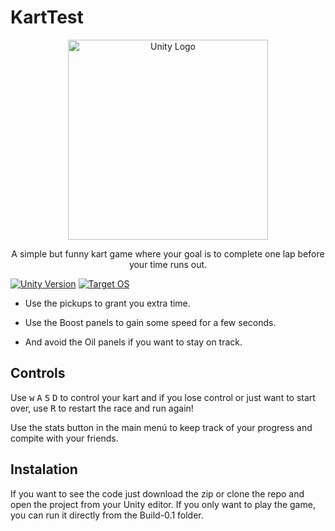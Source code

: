 # KartTest
<p align="center">
  <a href="http://unity.com/" target="blank"><img src="https://unity3d.com/profiles/unity3d/themes/unity/images/pages/branding_trademarks/unity-masterbrand-black.png" width="320" alt="Unity Logo" /></a>
</p>
  
  <p align="center">A simple but funny kart game where your goal is to complete one lap before your time runs out.</p>
<p align="center">
  
<a href="http://unity.com/"><img src="https://img.shields.io/badge/Unity-2020.3.3f-brightgreen" alt="Unity Version" /></a>
<a href="https://www.microsoft.com/es-co/windows"><img src="https://img.shields.io/badge/OS-Windows-blue" alt="Target OS" /></a>
</p>

* Use the pickups to grant you extra time.

* Use the Boost panels to gain some speed for a few seconds.

* And avoid the Oil panels if you want to stay on track.


## Controls

Use <kbd>w</kbd> <kbd>A</kbd> <kbd>S</kbd> <kbd>D</kbd> to control your kart and if you lose control or just want to start over, use <kbd>R</kbd> to restart the race and run again!

Use the stats button in the main menú to keep track of your progress and compite with your friends.

## Instalation

If you want to see the code just download the zip or clone the repo and open the project from your Unity editor. If you only want to play the game, you can run it directly from the Build-0.1 folder.
